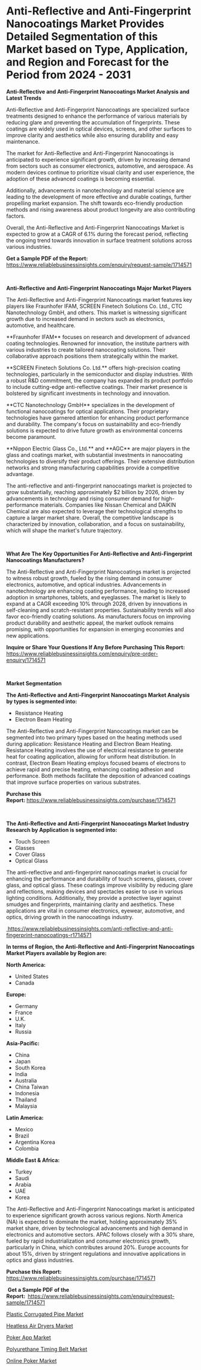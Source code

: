 <p><h1>Anti-Reflective and Anti-Fingerprint Nanocoatings Market Provides Detailed Segmentation of this Market based on Type, Application, and Region and Forecast for the Period from 2024 - 2031</h1></p><p><strong>Anti-Reflective and Anti-Fingerprint Nanocoatings Market Analysis and Latest Trends</strong></p>
<p><p>Anti-Reflective and Anti-Fingerprint Nanocoatings are specialized surface treatments designed to enhance the performance of various materials by reducing glare and preventing the accumulation of fingerprints. These coatings are widely used in optical devices, screens, and other surfaces to improve clarity and aesthetics while also ensuring durability and easy maintenance.</p><p>The market for Anti-Reflective and Anti-Fingerprint Nanocoatings is anticipated to experience significant growth, driven by increasing demand from sectors such as consumer electronics, automotive, and aerospace. As modern devices continue to prioritize visual clarity and user experience, the adoption of these advanced coatings is becoming essential. </p><p>Additionally, advancements in nanotechnology and material science are leading to the development of more effective and durable coatings, further propelling market expansion. The shift towards eco-friendly production methods and rising awareness about product longevity are also contributing factors. </p><p>Overall, the Anti-Reflective and Anti-Fingerprint Nanocoatings Market is expected to grow at a CAGR of 6.1% during the forecast period, reflecting the ongoing trend towards innovation in surface treatment solutions across various industries.</p></p>
<p><strong>Get a Sample PDF of the Report:&nbsp;</strong> <a href="https://www.reliablebusinessinsights.com/enquiry/request-sample/1714571?utm_campaign=96&utm_medium=2&utm_source=Github&utm_content=ia&utm_term=22102024&utm_id=anti-reflective-and-anti-fingerprint-nanocoatings">https://www.reliablebusinessinsights.com/enquiry/request-sample/1714571</a></p>
<p>&nbsp;</p>
<p><strong>Anti-Reflective and Anti-Fingerprint Nanocoatings Major Market Players</strong></p>
<p><p>The Anti-Reflective and Anti-Fingerprint Nanocoatings market features key players like Fraunhofer IFAM, SCREEN Finetech Solutions Co. Ltd., CTC Nanotechnology GmbH, and others. This market is witnessing significant growth due to increased demand in sectors such as electronics, automotive, and healthcare.</p><p>**Fraunhofer IFAM** focuses on research and development of advanced coating technologies. Renowned for innovation, the institute partners with various industries to create tailored nanocoating solutions. Their collaborative approach positions them strategically within the market.</p><p>**SCREEN Finetech Solutions Co. Ltd.** offers high-precision coating technologies, particularly in the semiconductor and display industries. With a robust R&D commitment, the company has expanded its product portfolio to include cutting-edge anti-reflective coatings. Their market presence is bolstered by significant investments in technology and innovation.</p><p>**CTC Nanotechnology GmbH** specializes in the development of functional nanocoatings for optical applications. Their proprietary technologies have garnered attention for enhancing product performance and durability. The company's focus on sustainability and eco-friendly solutions is expected to drive future growth as environmental concerns become paramount.</p><p>**Nippon Electric Glass Co., Ltd.** and **AGC** are major players in the glass and coatings market, with substantial investments in nanocoating technologies to diversify their product offerings. Their extensive distribution networks and strong manufacturing capabilities provide a competitive advantage.</p><p>The anti-reflective and anti-fingerprint nanocoatings market is projected to grow substantially, reaching approximately $2 billion by 2026, driven by advancements in technology and rising consumer demand for high-performance materials. Companies like Nissan Chemical and DAIKIN Chemical are also expected to leverage their technological strengths to capture a larger market share. Overall, the competitive landscape is characterized by innovation, collaboration, and a focus on sustainability, which will shape the market's future trajectory.</p></p>
<p>&nbsp;</p>
<p><strong>What Are The Key Opportunities For Anti-Reflective and Anti-Fingerprint Nanocoatings Manufacturers?</strong></p>
<p><p>The Anti-Reflective and Anti-Fingerprint Nanocoatings market is projected to witness robust growth, fueled by the rising demand in consumer electronics, automotive, and optical industries. Advancements in nanotechnology are enhancing coating performance, leading to increased adoption in smartphones, tablets, and eyeglasses. The market is likely to expand at a CAGR exceeding 10% through 2028, driven by innovations in self-cleaning and scratch-resistant properties. Sustainability trends will also favor eco-friendly coating solutions. As manufacturers focus on improving product durability and aesthetic appeal, the market outlook remains promising, with opportunities for expansion in emerging economies and new applications.</p></p>
<p><strong>Inquire or Share Your Questions If Any Before Purchasing This Report:</strong> <a href="https://www.reliablebusinessinsights.com/enquiry/pre-order-enquiry/1714571?utm_campaign=96&utm_medium=2&utm_source=Github&utm_content=ia&utm_term=22102024&utm_id=anti-reflective-and-anti-fingerprint-nanocoatings">https://www.reliablebusinessinsights.com/enquiry/pre-order-enquiry/1714571</a></p>
<p>&nbsp;</p>
<p><strong>Market Segmentation</strong></p>
<p><strong>The Anti-Reflective and Anti-Fingerprint Nanocoatings Market Analysis by types is segmented into:</strong></p>
<p><ul><li>Resistance Heating</li><li>Electron Beam Heating</li></ul></p>
<p><p>The Anti-Reflective and Anti-Fingerprint Nanocoatings market can be segmented into two primary types based on the heating methods used during application: Resistance Heating and Electron Beam Heating. Resistance Heating involves the use of electrical resistance to generate heat for coating application, allowing for uniform heat distribution. In contrast, Electron Beam Heating employs focused beams of electrons to achieve rapid and precise heating, enhancing coating adhesion and performance. Both methods facilitate the deposition of advanced coatings that improve surface properties on various substrates.</p></p>
<p><strong>Purchase this Report:&nbsp;</strong><a href="https://www.reliablebusinessinsights.com/purchase/1714571?utm_campaign=96&utm_medium=2&utm_source=Github&utm_content=ia&utm_term=22102024&utm_id=anti-reflective-and-anti-fingerprint-nanocoatings">https://www.reliablebusinessinsights.com/purchase/1714571</a></p>
<p>&nbsp;</p>
<p><strong>The Anti-Reflective and Anti-Fingerprint Nanocoatings Market Industry Research by Application is segmented into:</strong></p>
<p><ul><li>Touch Screen</li><li>Glasses</li><li>Cover Glass</li><li>Optical Glass</li></ul></p>
<p><p>The anti-reflective and anti-fingerprint nanocoatings market is crucial for enhancing the performance and durability of touch screens, glasses, cover glass, and optical glass. These coatings improve visibility by reducing glare and reflections, making devices and spectacles easier to use in various lighting conditions. Additionally, they provide a protective layer against smudges and fingerprints, maintaining clarity and aesthetics. These applications are vital in consumer electronics, eyewear, automotive, and optics, driving growth in the nanocoatings industry.</p></p>
<p><a href="https://www.reliablebusinessinsights.com/anti-reflective-and-anti-fingerprint-nanocoatings-r1714571?utm_campaign=96&utm_medium=2&utm_source=Github&utm_content=ia&utm_term=22102024&utm_id=anti-reflective-and-anti-fingerprint-nanocoatings">&nbsp;https://www.reliablebusinessinsights.com/anti-reflective-and-anti-fingerprint-nanocoatings-r1714571</a></p>
<p><strong>In terms of Region, the Anti-Reflective and Anti-Fingerprint Nanocoatings Market Players available by Region are:</strong></p>
<p>
    <p> <strong> North America: </strong>
        <ul>
            <li>United States</li>
            <li>Canada</li>
        </ul>
        </p> 
    <p> <strong> Europe: </strong>
        <ul>
            <li>Germany</li>
            <li>France</li>
            <li>U.K.</li>
            <li>Italy</li>
            <li>Russia</li>
        </ul>
        </p> 
    <p> <strong> Asia-Pacific: </strong>
        <ul>
            <li>China</li>
            <li>Japan</li>
            <li>South Korea</li>
            <li>India</li>
            <li>Australia</li>
            <li>China Taiwan</li>
            <li>Indonesia</li>
            <li>Thailand</li>
            <li>Malaysia</li>
        </ul>
        </p> 
    <p> <strong> Latin America: </strong>
        <ul>
            <li>Mexico</li>
            <li>Brazil</li>
            <li>Argentina Korea</li>
            <li>Colombia</li>
        </ul>
        </p> 
    <p> <strong> Middle East & Africa: </strong>
        <ul>
            <li>Turkey</li>
            <li>Saudi</li>
            <li>Arabia</li>
            <li>UAE</li>
            <li>Korea</li>
        </ul>
    </p>
    </p>
<p><p>The Anti-Reflective and Anti-Fingerprint Nanocoatings market is anticipated to experience significant growth across various regions. North America (NA) is expected to dominate the market, holding approximately 35% market share, driven by technological advancements and high demand in electronics and automotive sectors. APAC follows closely with a 30% share, fueled by rapid industrialization and consumer electronics growth, particularly in China, which contributes around 20%. Europe accounts for about 15%, driven by stringent regulations and innovative applications in optics and glass industries.</p></p>
<p><strong>Purchase this Report: </strong><a href="https://www.reliablebusinessinsights.com/purchase/1714571?utm_campaign=96&utm_medium=2&utm_source=Github&utm_content=ia&utm_term=22102024&utm_id=anti-reflective-and-anti-fingerprint-nanocoatings">https://www.reliablebusinessinsights.com/purchase/1714571</a></p>
<p>&nbsp;<strong>Get a Sample PDF of the Report:&nbsp;&nbsp;</strong><a href="https://www.reliablebusinessinsights.com/enquiry/request-sample/1714571?utm_campaign=96&utm_medium=2&utm_source=Github&utm_content=ia&utm_term=22102024&utm_id=anti-reflective-and-anti-fingerprint-nanocoatings">https://www.reliablebusinessinsights.com/enquiry/request-sample/1714571</a></p>
<p><strong></strong></p>
<p><p><a href="https://github.com/jennyt6m/Market-Research-Report-List-1/blob/main/plastic-corrugated-pipe-market.md?utm_campaign=96&utm_medium=2&utm_source=Github&utm_content=ia&utm_term=22102024&utm_id=anti-reflective-and-anti-fingerprint-nanocoatings">Plastic Corrugated Pipe Market</a></p><p><a href="https://issuu.com/reportprime-2/docs/heatless-air-dryers-market-size-203_2e94564118a556?utm_campaign=96&utm_medium=2&utm_source=Github&utm_content=ia&utm_term=22102024&utm_id=anti-reflective-and-anti-fingerprint-nanocoatings">Heatless Air Dryers Market</a></p><p><a href="https://www.linkedin.com/pulse/emerging-poker-app-market-opportunities-analysis-investors-684tc?utm_campaign=96&utm_medium=2&utm_source=Github&utm_content=ia&utm_term=22102024&utm_id=anti-reflective-and-anti-fingerprint-nanocoatings">Poker App Market</a></p><p><a href="https://medium.com/@raymederonmot/global-polyurethane-timing-belt-industry-analysis-share-growth-trends-and-forecast-2024-to-2031-56068622850b?utm_campaign=96&utm_medium=2&utm_source=Github&utm_content=ia&utm_term=22102024&utm_id=anti-reflective-and-anti-fingerprint-nanocoatings">Polyurethane Timing Belt Market</a></p><p><a href="https://www.linkedin.com/pulse/global-online-poker-market-opportunities-challenges2024--5tytc?utm_campaign=96&utm_medium=2&utm_source=Github&utm_content=ia&utm_term=22102024&utm_id=anti-reflective-and-anti-fingerprint-nanocoatings">Online Poker Market</a></p></p>